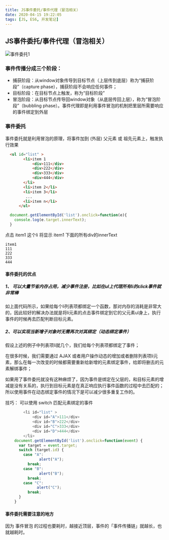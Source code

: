 ```yaml
---
title: JS事件委托/事件代理（冒泡相关）
date: 2020-04-15 19:22:05
tags: [JS, ES6, 开发笔记]
---
```


## JS事件委托/事件代理（冒泡相关）

![事件委托1](https://github.com/Ho-Jack/daily-note/raw/master/img/事件委托1.png)

### 事件传播分成三个阶段：

- 捕获阶段：从window对象传导到目标节点（上层传到底层）称为“捕获阶段”（capture phase），捕获阶段不会响应任何事件；
- 目标阶段：在目标节点上触发，称为“目标阶段”
- 冒泡阶段：从目标节点传导回window对象（从底层传回上层），称为“冒泡阶段”（bubbling phase）。事件代理即是利用事件冒泡的机制把里层所需要响应的事件绑定到外层
  

### 事件委托

事件委托就是利用冒泡的原理，将事件加到 (外层) 父元素 或 祖先元素上，触发执行效果

```html
  <ul id="list" >
        <li>item 1
            <div>111</div>
            <div>222</div>
            <div>333</div>
            <div>444</div>
        </li>
        <li>item 2</li>
        <li>item 3</li>
         ...
        <li>item n</li>
      </ul>
```

```js
  document.getElementById('list').onclick=function(e){
    console.log(e.target.innerText);   
  }
```

点击 item1 这个li  将显示 item1 下面的所有div的innerText

```
item1
111
222
333
444
```

#### 事件委托的优点

##### 1、 可以大量节省内存占用，减少事件注册，比如在ul上代理所有li的click事件就非常棒

  如上面代码所示，如果给每个li列表项都绑定一个函数，那对内存的消耗是非常大的，因此较好的解决办法就是将li元素的点击事件绑定到它的父元素ul身上，执行事件的时候再去匹配判断目标元素。

##### 2、可以实现当新增子对象时无需再次对其绑定（动态绑定事件）

   假设上述的例子中列表项li就几个，我们给每个列表项都绑定了事件；

在很多时候，我们需要通过 AJAX 或者用户操作动态的增加或者删除列表项li元素，那么在每一次改变的时候都需要重新给新增的元素绑定事件，给即将删去的元素解绑事件；

如果用了事件委托就没有这种麻烦了，因为事件是绑定在父层的，和目标元素的增减是没有关系的，执行到目标元素是在真正响应执行事件函数的过程中去匹配的；所以使用事件在动态绑定事件的情况下是可以减少很多重复工作的。


技巧： 可以使用 switch  匹配元素绑定的事件

```js
        <li id="list" >
            <div id="A">111</div>
            <div id="B">222</div>
            <div id="C">333</div>
            <div id="D">444</div>
        </li>
    document.getElementById('list').onclick=function(event) {
      var target = event.target;
      switch (target.id) {
        case "A":
               alert("A");
          break;
        case "B":
               alert("B");
          break;
        case "C":
              alert("C");
          break;
      }
    }
```



#### 事件委托需要注意的地方

因为 事件冒泡 的过程也要耗时，越接近顶层，事件的「事件传播链」就越长，也就越耗时。

